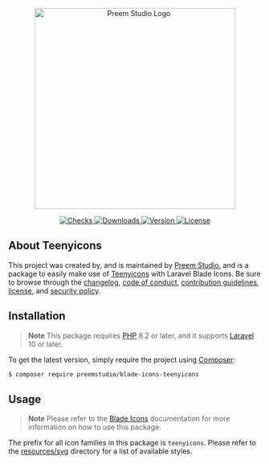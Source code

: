 <p align="center">
    <a href="https://preem.studio" target="_blank">
        <img src="https://raw.githubusercontent.com/PreemStudio/assets/main/logo-text.svg" width="400" alt="Preem Studio Logo" />
    </a>
</p>

<p align="center">
    <a href="https://github.com/PreemStudio/blade-icons-teenyicons/actions">
        <img src="https://badge.sh/github/check-runs/PreemStudio/blade-icons-teenyicons" alt="Checks" />
    </a>
    <a href="https://packagist.org/packages/preemstudio/blade-icons-teenyicons">
        <img src="https://badge.sh/packagist/downloads/PreemStudio/blade-icons-teenyicons" alt="Downloads" />
    </a>
    <a href="https://packagist.org/packages/preemstudio/blade-icons-teenyicons">
        <img src="https://badge.sh/packagist/version/PreemStudio/blade-icons-teenyicons" alt="Version" />
    </a>
    <a href="https://packagist.org/packages/preemstudio/blade-icons-teenyicons">
        <img src="https://badge.sh/packagist/license/PreemStudio/blade-icons-teenyicons" alt="License" />
    </a>
</p>

## About Teenyicons

This project was created by, and is maintained by [Preem Studio](https://github.com/PreemStudio), and is a package to easily make use of [Teenyicons](https://github.com/teenyicons/teenyicons) with Laravel Blade Icons. Be sure to browse through the [changelog](CHANGELOG.md), [code of conduct](.github/CODE_OF_CONDUCT.md), [contribution guidelines](.github/CONTRIBUTING.md), [license](LICENSE), and [security policy](.github/SECURITY.md).

## Installation

> **Note**
> This package requires [PHP](https://www.php.net/) 8.2 or later, and it supports [Laravel](https://laravel.com/) 10 or later.

To get the latest version, simply require the project using [Composer](https://getcomposer.org/):

```bash
$ composer require preemstudio/blade-icons-teenyicons
```

## Usage

> **Note**
> Please refer to the [Blade Icons](https://github.com/PreemStudio/blade-icons) documentation for more information on how to use this package.

The prefix for all icon families in this package is `teenyicons`. Please refer to the [resources/svg](/resources/svg) directory for a list of available styles.
